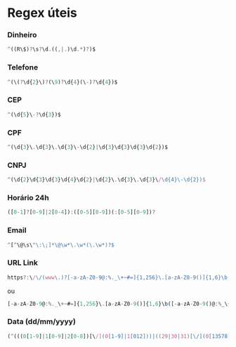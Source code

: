 # Regex úteis

### Dinheiro
```javascript
^((R\$)?\s?\d.((,|.)\d.*)?)$
```

### Telefone
```javascript
^(\(?\d{2}\)?(\9)?\d{4}(\-)?\d{4})$
```

### CEP
```javascript
^(\d{5}\-?\d{3})$
```

### CPF
```javascript
^(\d{3}\.\d{3}\.\d{3}\-\d{2}|\d{3}\d{3}\d{3}\d{2})$
```

### CNPJ
```javascript
^(\d{2}\d{3}\d{3}\d{4}\d{2}|\d{2}\.\d{3}\.\d{3}\/\d{4}\-\d{2})$
```

### Horário 24h
```javascript
([0-1]?[0-9]|2[0-4]):([0-5][0-9])(:[0-5][0-9])?
```

### Email
```javascript
^[^\@\s\"\:\;]*\@\w*\.\w*(\.\w*)?$
```

### URL Link
```javascript
https?:\/\/(www\.)?[-a-zA-Z0-9@:%._\+~#=]{1,256}\.[a-zA-Z0-9()]{1,6}\b([-a-zA-Z0-9()@:%_\+.~#?&//=]*)
```
ou
```javascript
[-a-zA-Z0-9@:%._\+~#=]{1,256}\.[a-zA-Z0-9()]{1,6}\b([-a-zA-Z0-9()@:%_\+.~#?&//=]*)
```

### Data (dd/mm/yyyy)
```javascript
(^(((0[1-9]|1[0-9]|2[0-8])[\/](0[1-9]|1[012]))|((29|30|31)[\/](0[13578]|1[02]))|((29|30)[\/](0[4,6,9]|11)))[\/](19|[2-9][0-9])\d\d$)|(^29[\/]02[\/](19|[2-9][0-9])(00|04|08|12|16|20|24|28|32|36|40|44|48|52|56|60|64|68|72|76|80|84|88|92|96)$)
```
